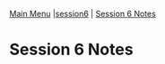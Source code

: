 [Main Menu](../../../sessions/README.md) |[session6](../../session6/) | [Session 6 Notes](../docs/sessionNotes.md)

# Session 6 Notes